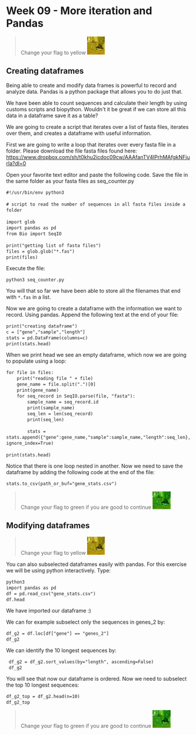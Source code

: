 # Week 09 - More iteration and Pandas

> Change your flag to yellow ![](img/yellow.jpeg)

## Creating dataframes

Being able to create and modify data frames is powerful to record and analyze data. Pandas is a python package that allows you to do just that. 

We have been able to count sequences and calculate their length by using customs scripts and biopython. Wouldn't it be great if we can store all this data in a dataframe save it as a table?

We are going to create a script that iterates over a list of fasta files, iterates over them, and creates a dataframe with useful information.

First we are going to write a loop that iterates over every fasta file in a folder. Please download the file fasta files found here:
https://www.dropbox.com/sh/t0khu2icdoc09cw/AAAfanTV4IPrhMAfgkNFjurla?dl=0

Open your favorite text editor and paste the following code. Save the file in the same folder as your fasta files as seq_counter.py

```
#!/usr/bin/env python3

# script to read the number of sequences in all fasta files inside a folder

import glob
import pandas as pd
from Bio import SeqIO

print("getting list of fasta files")
files = glob.glob("*.fas")
print(files)
```

Execute the file:

```
python3 seq_counter.py
```
You will that so far we have been able to store all the filenames that end with `*.fas` in a list.

Now we are going to create a dataframe with the information we want to record. Using pandas. Append the following text at the end of your file:

```
print("creating dataframe")
c = ["gene","sample","length"]
stats = pd.DataFrame(columns=c)
print(stats.head)
```
When we print head we see an empty dataframe, which now we are going to populate using a loop:

```
for file in files:
    print("reading file " + file)
    gene_name = file.split(".")[0]
    print(gene_name)
    for seq_record in SeqIO.parse(file, "fasta"):
        sample_name = seq_record.id
        print(sample_name)
        seq_len = len(seq_record)
        print(seq_len)
        
        stats = stats.append({"gene":gene_name,"sample":sample_name,"length":seq_len}, ignore_index=True)

print(stats.head)
```
Notice that there is one loop nested in another. Now we need to save the dataframe by adding the following code at the end of the file:

```
stats.to_csv(path_or_buf="gene_stats.csv")
```

> Change your flag to green if you are good to continue ![](img/green.jpeg)

## Modifying dataframes

> Change your flag to yellow ![](img/yellow.jpeg)

You can also subselected dataframes easily with pandas. For this exercise we will be using python interactively. Type:

```
python3
import pandas as pd
df = pd.read_csv("gene_stats.csv")
df.head
```

We have imported our dataframe :)

We can for example subselect only the sequences in genes_2 by:

```
df_g2 = df.loc[df["gene"] == "genes_2"]
df_g2
```

We can identify the 10 longest sequences by:

```
 df_g2 = df_g2.sort_values(by="length", ascending=False)
 df_g2
```
You will see that now our dataframe is ordered. Now we need to subselect the top 10 longest sequences:

```
df_g2_top = df_g2.head(n=10)
df_g2_top
```

> Change your flag to green if you are good to continue ![](img/green.jpeg)
